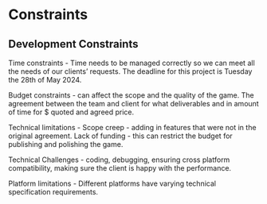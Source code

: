 # Constraints 

## Development Constraints

Time constraints - Time needs to be managed correctly so we can meet all the needs of our clients’ requests. The deadline for this project is Tuesday the 28th of May 2024.

Budget constraints - can affect the scope and the quality of the game. The agreement between the team and client for what deliverables and in amount of time for $ quoted and agreed price.

Technical limitations - Scope creep - adding in features that were not in the original agreement. Lack of funding - this can restrict the budget for publishing and polishing the game. 

Technical Challenges - coding, debugging, ensuring cross platform compatibility, making sure the client is happy with the performance.

Platform limitations - Different platforms have varying technical specification requirements.
